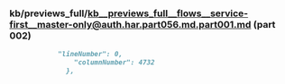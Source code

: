 ### kb/previews_full/kb__previews_full__flows__service-first__master-only@auth.har.part056.md.part001.md (part 002)

```md
            "lineNumber": 0,
                "columnNumber": 4732
              },
          
```

```

